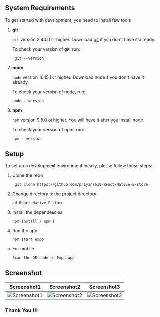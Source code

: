 ## System Requirements

To get started with development, you need to install few tools

1. **git** 
   
   `git` version 2.40.0 or higher. Download [git](https://git-scm.com/downloads) if you don't have it already.

   To check your version of git, run:

   ```shell
    git --version
   ```
2. **node** 

   `node` version 16.15.1 or higher. Download [node](https://nodejs.org/en/download/) if you don't have it already.

    To check your version of node, run:

    ```shell
    node --version
    ```
3. **npm**
  
    `npm` version 9.5.0 or higher. You will have it after you install node.

    To check your version of npm, run:

     ```shell
     npm --version
     ```
## Setup
To set up a development environment locally, please follow these steps:

1. Clone the repo

   ```shell
    git clone https://github.com/priyans619/React-Native-E-store
   ```

2. Change directory to the project directory

    ```shell
    cd React-Native-E-store
    ```

3. Install the dependencies
   
     ```shell
     npm install / npm i
      ```
4. Run the app
   
    ```shell
    npm start expo
    ```
5. For mobile

     ```shell
    Scan the QR code on Expo app
    ```
## Screenshot
| Screenshot1 | Screenshot2 | Screenshot3 |
|--------------|--------------|--------------|
| ![Screenshot1](https://github.com/priyans619/React-Native-E-store/assets/46921513/72bae541-4243-4089-aa8e-e21a53478a30) | ![Screenshot2](https://github.com/priyans619/React-Native-E-store/assets/46921513/fec4a480-b0e1-46e0-9607-4652a124f904) | ![Screenshot3](https://github.com/priyans619/React-Native-E-store/assets/46921513/734a3228-efb9-46d9-9370-431d2b281a0e) |

### Thank You !!!
